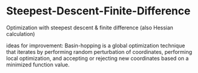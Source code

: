 # Steepest-Descent-Finite-Difference
Optimization with steepest descent &amp; finite difference (also Hessian calculation)

ideas for improvement: 
Basin-hopping is a global optimization technique that iterates by performing random perturbation of coordinates, performing local optimization, and accepting or rejecting new coordinates based on a minimized function value.

